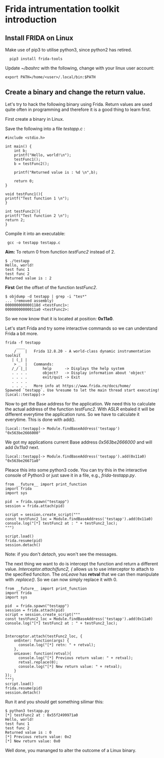 # Frida intrumentation toolkit introduction

## Install FRIDA on Linux 

Make use of pip3 to utilise python3, since python2 has retired. 

```
  pip3 install frida-tools
```

Update *~/bashrc* with the following, change <user> with your linux user account:

```
export PATH=/home/<user>/.local/bin:$PATH
```

## Create a binary and change the return value.

Let's try to hack the following binary using Frida. Return values are used quite often in programming and therefore it is a good thing to learn first. 

First create a binary in Linux.

Save the following into a file *testapp.c* : 

```
#include <stdio.h>
 
int main() {
    int b;
    printf("Hello, world!\n");
    testFunc1();
    b = testFunc2();

    printf("Returned value is : %d \n",b);

    return 0;
}

void testFunc1(){
printf("Test function 1 \n");
}

int testFunc2(){
printf("Test function 2 \n");
return 2;
}
```
Compile it into an executable:
```
 gcc -o testapp testapp.c
```

**Aim:** To return 0 from function *testFunc2* instead of 2.
```
$ ./testapp
Hello, world!
test func 1 
test func 2 
Returned value is : 2 
```

**First** Get the offset of the function *testFunc2*. 

```
$ objdump -d testapp | grep -i "tes*"
... (removed assembly)
000000000000118d <testFunc1>:
00000000000011a0 <testFunc2>:
```

So we now know that it is located at position: **0x11a0**.

Let's start Frida and try some interactive commands so we can understand Frida a bit more. 

```
frida -f testapp
     ____
    / _  |   Frida 12.8.20 - A world-class dynamic instrumentation toolkit
   | (_| |
    > _  |   Commands:
   /_/ |_|       help      -> Displays the help system
   . . . .       object?   -> Display information about 'object'
   . . . .       exit/quit -> Exit
   . . . .
   . . . .   More info at https://www.frida.re/docs/home/
Spawned `testapp`. Use %resume to let the main thread start executing!  
[Local::testapp]->                                                                        
```
Now to get the Base address for the application. We need this to calculate the actual address of the function *testFunc2*. With ASLR enbaled it will be different everytime the application runs. So we have to calculate it everytime. This is done with add().  

```
[Local::testapp]-> Module.findBaseAddress('testapp')                                                                           
"0x563be2666000"
```
We got my applications current Base address *0x563be2666000* and will add *0x11a0* next. 

```
[Local::testapp]-> Module.findBaseAddress('testapp').add(0x11a0)                                                               
"0x563be26671a0"
```

Pleace this into some python3 code. You can try this in the interactive console of Python3 or just save it in a file, e.g., *frida-testapp.py*.  

```
from __future__ import print_function
import frida
import sys
    
pid  = frida.spawn("testapp")
session = frida.attach(pid)

script = session.create_script("""
const testFunc2_loc = Module.findBaseAddress('testapp').add(0x11a0)
console.log("[*] testFunc2 at : " + testFunc2_loc);
""")

script.load()
frida.resume(pid)
session.detach()
```
Note: if you don't *detach*, you won't see the messages. 

The next thing we want to do is intercept the function and return a different value. *Interceptor.attach(func2, {* allows us to use interceptor to attach to the specified funciton. The *onLeave* has **retval** that we can then manipulate with *.replace()*. So we can now simply replace it with 0.

```
from __future__ import print_function
import frida
import sys

pid  = frida.spawn("testapp")
session = frida.attach(pid)
script = session.create_script("""
const testFunc2_loc = Module.findBaseAddress('testapp').add(0x11a0)
console.log("[*] testFunc2 at : " + testFunc2_loc);


Interceptor.attach(testFunc2_loc, {
    onEnter: function(args) {
      console.log("[*] retn: " + retval);
    },
    onLeave: function(retval){
      console.log("[*] Previous return value: " + retval);
      retval.replace(0);
      console.log("[*] New return value: " + retval);
    }
});
""")
script.load()
frida.resume(pid)
session.detach()
```

Run it and you should get something silimar this:
```
$ python3 testapp.py 
[*] testFunc2 at : 0x55f2499971a0
Hello, world!
test func 1 
test func 2 
Returned value is : 0 
[*] Previous return value: 0x2
[*] New return value: 0x0
```

Well done, you mananged to alter the outcome of a Linux binary. 
